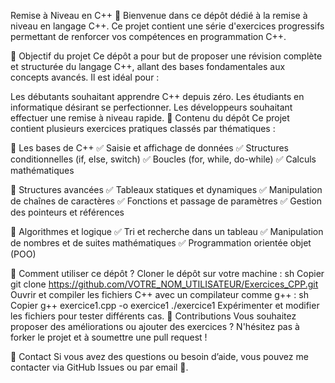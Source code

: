 Remise à Niveau en C++ 🚀
Bienvenue dans ce dépôt dédié à la remise à niveau en langage C++. Ce projet contient une série d'exercices progressifs permettant de renforcer vos compétences en programmation C++.

📌 Objectif du projet
Ce dépôt a pour but de proposer une révision complète et structurée du langage C++, allant des bases fondamentales aux concepts avancés. Il est idéal pour :

Les débutants souhaitant apprendre C++ depuis zéro.
Les étudiants en informatique désirant se perfectionner.
Les développeurs souhaitant effectuer une remise à niveau rapide.
📂 Contenu du dépôt
Ce projet contient plusieurs exercices pratiques classés par thématiques :

🔹 Les bases de C++
✅ Saisie et affichage de données
✅ Structures conditionnelles (if, else, switch)
✅ Boucles (for, while, do-while)
✅ Calculs mathématiques

🔹 Structures avancées
✅ Tableaux statiques et dynamiques
✅ Manipulation de chaînes de caractères
✅ Fonctions et passage de paramètres
✅ Gestion des pointeurs et références

🔹 Algorithmes et logique
✅ Tri et recherche dans un tableau
✅ Manipulation de nombres et de suites mathématiques
✅ Programmation orientée objet (POO)

📖 Comment utiliser ce dépôt ?
Cloner le dépôt sur votre machine :
sh
Copier
git clone https://github.com/VOTRE_NOM_UTILISATEUR/Exercices_CPP.git
Ouvrir et compiler les fichiers C++ avec un compilateur comme g++ :
sh
Copier
g++ exercice1.cpp -o exercice1
./exercice1
Expérimenter et modifier les fichiers pour tester différents cas.
🤝 Contributions
Vous souhaitez proposer des améliorations ou ajouter des exercices ? N'hésitez pas à forker le projet et à soumettre une pull request !

📩 Contact
Si vous avez des questions ou besoin d’aide, vous pouvez me contacter via GitHub Issues ou par email 📧.
